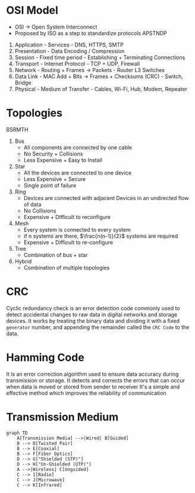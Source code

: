 # OSI Model
- OSI → Open System Interconnect
- Proposed by ISO as a step to standardize protocols
APSTNDP
1. Application - Services - DNS, HTTPS, SMTP
2. Presentation - Data Encoding / Compression
3. Session - Fixed time period - Establishing + Terminating Connections
4. Transport - Internet Protocol - TCP + UDP, Firewall
5. Network - Routing + Frames → Packets - Router L3 Switches
6. Data Link - MAC Add + Bits → Frames + Checksums (CRC) - Switch, Bridge
7. Physical - Medium of Transfer - Cables, Wi-Fi, Hub, Modem, Repeater

# Topologies
BSRMTH
1. Bus
	- All components are connected by one cable
	- No Security + Collisions
	- Less Expensive + Easy to Install
2. Star
	- All the devices are connected to one device
	- Less Expensive + Secure
	- Single point of failure
3. Ring
	- Devices are connected with adjacent Devices in an undirected flow of data
	- No Collisions
	- Expensive + Difficult to reconfigure
4. Mesh
	- Every system is connected to every system
	- if n systems are there, $\frac{n(n-1)}{2}$ systems are required
	- Expensive + Difficult to re-configure
5. Tree
	- Combination of bus + star
6. Hybrid
	- Combination of multiple topologies

# CRC
Cyclic redundancy check is an error detection code commonly used to detect accidental changes to raw data in digital networks and storage devices. It works by treating the binary data and dividing it with a fixed `generator` number, and appending the remainder called the `CRC Code` to the data.

# Hamming Code
It is an error correction algorithm used to ensure data accuracy during transmission or storage. 
It detects and corrects the errors that can occur when data is moved or stored from sender to receiver
It's a simple and effective method which improves the reliability of communication

# Transmission Medium
```mermaid
graph TD
	A[Transmission Media] -->|Wired| B[Guided]
	B --> D[Twisted Pair]
	B --> E[Coaxial]
	B --> F[Fiber Optics]
	D --> G["Shielded (STP)"]
	D --> H["Un-Shielded (UTP)"]
	A -->|Wireless| C[Unguided]
	C --> I[Radio]
	C --> J[Microwave]
	C --> K[Infrared]
```














